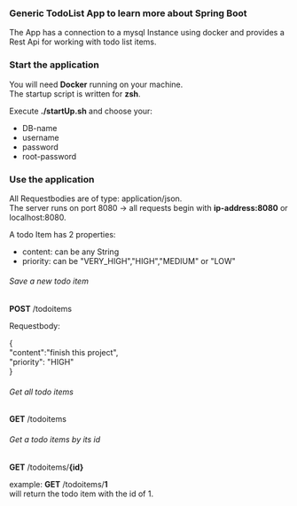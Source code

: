 ### Generic TodoList App to learn more about Spring Boot

The App has a connection to a mysql Instance using docker and 
provides a Rest Api for working with todo list items.

### Start the application
You will need **Docker** running on your machine. \
The startup script is written for **zsh**.

Execute **./startUp.sh** and choose your:
- DB-name
- username 
- password 
- root-password

### Use the application

All Requestbodies are of type: application/json.\
The server runs on port 8080 -> all requests begin with **ip-address:8080** or localhost:8080.

A todo Item has 2 properties:
- content: can be any String
- priority: can be "VERY_HIGH","HIGH","MEDIUM" or "LOW"

###### Save a new todo item
**POST** /todoitems

Requestbody:

{\
"content":"finish this project",\
"priority": "HIGH"\
}

###### Get all todo items
**GET** /todoitems

###### Get a todo items by its id
**GET** /todoitems/**{id}**

example:
**GET** /todoitems/**1**\
will return the todo item with the id of 1.